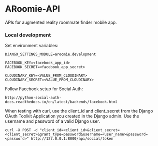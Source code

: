 # ARoomie-API
APIs for augmented reality roommate finder mobile app.


### Local development

Set environment variables:

    DJANGO_SETTINGS_MODULE=aroomie.development

    FACEBOOK_KEY=<facebook_app_id>
    FACEBOOK_SECRET=<facebook_app_secret>
 
    CLOUDINARY_KEY=<VALUE_FROM_CLOUDINARY>
    CLOUDINARY_SECRET=<VALUE_FROM_CLOUDINARY>

Follow Facebook setup for Social Auth:

    http://python-social-auth-docs.readthedocs.io/en/latest/backends/facebook.html

When testing with curl, use the client_id and client_secret from the Django OAuth Toolkit Application you created in the Django admin. Use the username and password of a valid Django user.

    curl -X POST -d "client_id=<client_id>&client_secret=<client_secret>&grant_type=password&username=<user_name>&password=<password>" http://127.0.0.1:8000/api/social/token
